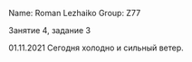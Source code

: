 Name: Roman Lezhaiko
Group:  Z77

Занятие 4, задание 3

01.11.2021 Сегодня холодно и сильный ветер.

